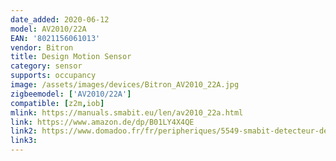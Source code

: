 ```yaml
---
date_added: 2020-06-12
model: AV2010/22A
EAN: '8021156061013'
vendor: Bitron
title: Design Motion Sensor
category: sensor
supports: occupancy
image: /assets/images/devices/Bitron_AV2010_22A.jpg
zigbeemodel: ['AV2010/22A']
compatible: [z2m,iob]
mlink: https://manuals.smabit.eu/len/av2010_22a.html
link: https://www.amazon.de/dp/B01LY4X4QE
link2: https://www.domadoo.fr/fr/peripheriques/5549-smabit-detecteur-de-mouvement-design-zigbee-8021156061013.html
link3: 
---
```

